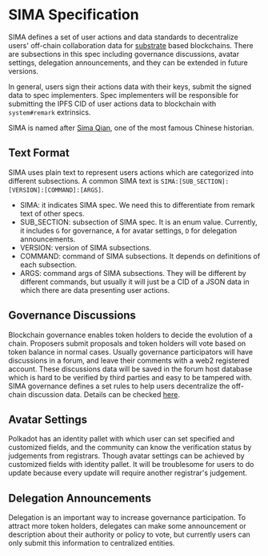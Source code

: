 # SIMA Specification

SIMA defines a set of user actions and data standards to decentralize users' off-chain collaboration data for
[substrate](https://github.com/paritytech/substrate) based blockchains. There are subsections in this spec including
governance discussions, avatar settings, delegation announcements, and they can be extended in future versions.

In general, users sign their actions data with their keys, submit the signed data to spec implementers. Spec
implementers will be responsible for submitting the IPFS CID of user actions data to blockchain with `system#remark`
extrinsics.

SIMA is named after [Sima Qian](https://en.wikipedia.org/wiki/Sima_Qian), one of the most famous Chinese historian.

## Text Format

SIMA uses plain text to represent users actions which are categorized into different subsections. A common SIMA text is
`SIMA:[SUB_SECTION]:[VERSION]:[COMMAND]:[ARGS]`.

- SIMA: it indicates SIMA spec. We need this to differentiate from remark text of other specs.
- SUB_SECTION: subsection of SIMA spec. It is an enum value. Currently, it includes `G` for governance, `A` for avatar
  settings, `D` for delegation announcements.
- VERSION: version of SIMA subsections.
- COMMAND: command of SIMA subsections. It depends on definitions of each subsection.
- ARGS: command args of SIMA subsections. They will be different by different commands, but usually it will just be a
  CID of a JSON data in which there are data presenting user actions.

## Governance Discussions

Blockchain governance enables token holders to decide the evolution of a chain. Proposers submit proposals and token
holders will vote based on token balance in normal cases. Usually governance participators will have discussions in
a forum, and leave their comments with a web2 registered account. These discussions data will be saved in the forum host
database which is hard to be verified by third parties and easy to be tampered with. SIMA governance defines a set rules
to help users decentralize the off-chain discussion data. Details can be checked [here](./governance/README.md).

## Avatar Settings

Polkadot has an identity pallet with which user can set specified and customized fields, and the community can know the
verification status by judgements from registrars. Though avatar settings can be achieved by customized fields with
identity pallet. It will be troublesome for users to do update because every update will require another registrar's
judgement.

## Delegation Announcements

Delegation is an important way to increase governance participation. To attract more token holders, delegates can make
some announcement or description about their authority or policy to vote, but currently users can only submit this
information to centralized entities.
